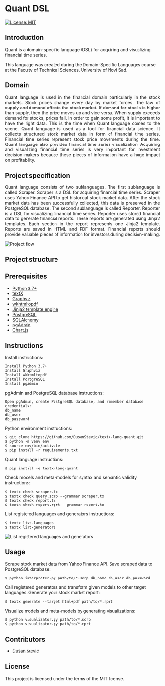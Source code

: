 # Quant DSL 
[![License: MIT](https://img.shields.io/badge/License-MIT-yellow.svg)](https://opensource.org/licenses/MIT) 

## Introduction
Quant is a domain-specific language (DSL) for acquiring and visualizing financial time series.

This language was created during the Domain-Specific Languages course at the Faculty of Technical Sciences, University of Novi Sad.

## Domain
<p align="justify">
    Quant language is used in the financial domain particularly in the stock markets. Stock prices change every day by market forces. The law of supply and demand affects the stock market. If demand for stocks is higher than supply, then the price moves up and vice versa. When supply exceeds demand for stocks, prices fall. In order to gain some profit, it is important to have the right data. This is the time when Quant language comes to the scene.
Quant language is used as a tool for financial data science. It collects structured stock market data in form of financial time series. Financial time series represent stock price movements during the time. Quant language also provides financial time series visualization. Acquiring and visualizing financial time series is very important for investment decision-makers because these pieces of information have a huge impact on profitability.
</p>

## Project specification
<p align="justify">
    Quant language consists of two sublanguages. The first sublanguage is called Scraper. Scraper is a DSL for acquiring financial time series. Scraper uses Yahoo Finance API to get historical stock market data. After the stock market data has been successfully collected, this data is preserved in the PostgreSQL database. The second sublanguage is called Reporter. Reporter is a DSL for visualizing financial time series. Reporter uses stored financial data to generate financial reports. These reports are generated using Jinja2 templates. Each section in the report represents one Jinja2 template. Reports are saved in HTML and PDF format. Financial reports should provide valuable pieces of information for investors during decision-making.
</p>

![Project flow](https://res.cloudinary.com/djxkexzcr/image/upload/v1624361221/DSL/project_data_flow_hwyv2f.png "Project flow")

## Project structure

## Prerequisites
- [Python 3.7+](https://www.python.org/downloads/)
- [textX](https://github.com/textX/textX)
- [Graphviz](http://graphviz.org)
- [wkhtmltopdf](https://wkhtmltopdf.org/downloads.html)
- [Jinja2 template engine](https://jinja.palletsprojects.com/en/3.0.x/)
- [PostgreSQL](https://www.postgresql.org)
- [SQLAlchemy](https://www.sqlalchemy.org)
- [pgAdmin](https://www.pgadmin.org)
- [Chart.js](https://www.chartjs.org)

## Instructions
Install instructions:
```
Install Python 3.7+
Install Graphviz
Install wkhtmltopdf
Install PostgreSQL
Install pgAdmin
```
pgAdmin and PostgreSQL database instructions:
```
Open pgAdmin, create PostgreSQL database, and remember database credentials:
db_name
db_user
db_password
```
Python environment instructions:
```
$ git clone https://github.com/DusanStevic/textx-lang-quant.git
$ python -m venv env
$ source env/bin/activate
$ pip install -r requirements.txt
```
Quant language instructions:
```
$ pip install -e textx-lang-quant
```
Check models and meta-models for syntax and semantic validity instructions:
```
$ textx check scraper.tx
$ textx check query.scrp --grammar scraper.tx
$ textx check report.tx
$ textx check report.rprt --grammar report.tx
```
List registered languages and generators instructions:
```
$ textx list-languages
$ textx list-generators
```
![List registered languages and generators](https://res.cloudinary.com/djxkexzcr/image/upload/v1624357391/DSL/generators_and_languages_zpg9ct.png)

## Usage
Scrape stock market data from Yahoo Finance API. Save scraped data to PostgreSQL database:
```
$ python interpreter.py path/to/*.scrp db_name db_user db_password
```
Call registered generators and transform given models to other target languages. Generate your stock market report:
```
$ textx generate --target html+pdf path/to/*.rprt
```
Visualize models and meta-models by generating visualizations:
```
$ python visualizator.py path/to/*.scrp
$ python visualizator.py path/to/*.rprt
```
## Contributors
- [Dušan Stević](https://github.com/DusanStevic)

## License
This project is licensed under the terms of the MIT license.
